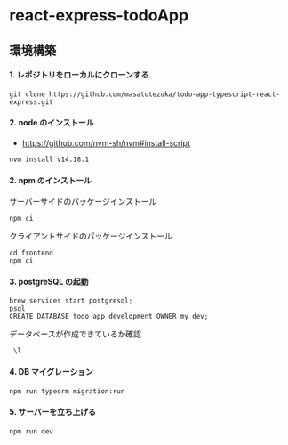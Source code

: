 # react-express-todoApp

## 環境構築

#### 1. レポジトリをローカルにクローンする.

```
git clone https://github.com/masatotezuka/todo-app-typescript-react-express.git
```

#### 2. node のインストール

- https://github.com/nvm-sh/nvm#install-script

`nvm install v14.18.1`

#### 2. npm のインストール

サーバーサイドのパッケージインストール

```
npm ci
```

クライアントサイドのパッケージインストール

```
cd frontend
npm ci
```

#### 3. postgreSQL の起動

```
brew services start postgresql;
psql
CREATE DATABASE todo_app_development OWNER my_dev;
```

データベースが作成できているか確認

```
 \l
```

#### 4. DB マイグレーション

```
npm run typeorm migration:run
```

#### 5. サーバーを立ち上げる

```
npm run dev
```
